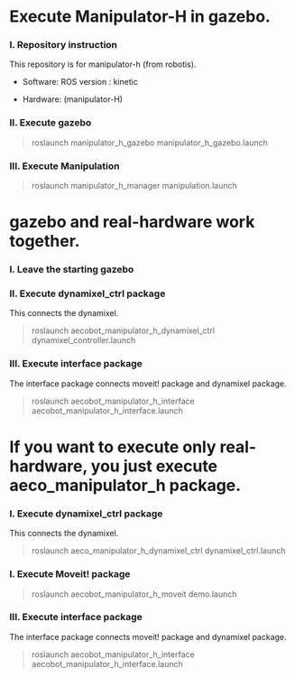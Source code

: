 # Execute Manipulator-H  in gazebo.

### I. Repository instruction
This repository is for manipulator-h (from robotis).

- Software:
ROS version : kinetic

- Hardware:
(manipulator-H)

### II. Execute gazebo

> roslaunch manipulator_h_gazebo manipulator_h_gazebo.launch

### III. Execute Manipulation

> roslaunch manipulator_h_manager manipulation.launch

# gazebo and real-hardware work together.

### I. Leave the starting gazebo

### II. Execute dynamixel_ctrl package

This connects the dynamixel.

> roslaunch aecobot_manipulator_h_dynamixel_ctrl dynamixel_controller.launch

### III. Execute interface package

The interface package connects moveit! package and dynamixel package.

> roslaunch aecobot_manipulator_h_interface aecobot_manipulator_h_interface.launch

# If you want to execute only real-hardware, you just execute aeco_manipulator_h package.


### I. Execute dynamixel_ctrl package

This connects the dynamixel.

> roslaunch aeco_manipulator_h_dynamixel_ctrl dynamixel_ctrl.launch

### I. Execute Moveit! package

> roslaunch aecobot_manipulator_h_moveit demo.launch

### III. Execute interface package

The interface package connects moveit! package and dynamixel package.

> roslaunch aecobot_manipulator_h_interface aecobot_manipulator_h_interface.launch
